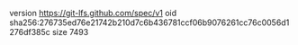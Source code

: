 version https://git-lfs.github.com/spec/v1
oid sha256:276735ed76e21742b210d7c6b436781ccf06b9076261cc76c0056d1276df385c
size 7493
